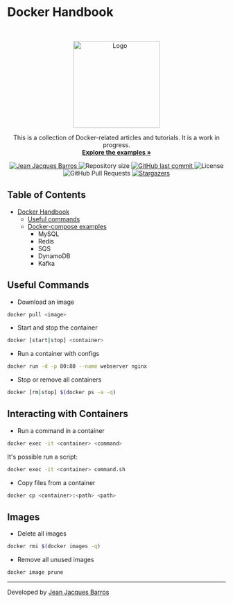 # Docker Handbook

<br />
<p align="center">
    <img src="https://www.docker.com/wp-content/uploads/2022/03/Moby-logo.png.webp" width="200" alt="Logo">
    <p align="center">
    This is a collection of Docker-related articles and tutorials. It is a work in progress.
      <br />
      <a href="https://github.com/jjeanjacques10/docker-handbook/blob/main/examples/README.md"><strong>Explore the examples »</strong></a>
    </p>
</p>

<p align="center">
   <a href="https://www.linkedin.com/in/jjean-jacques10/">
      <img alt="Jean Jacques Barros" src="https://img.shields.io/badge/-JeanJacquesBarros-25ABE1?style=flat&logo=Linkedin&logoColor=white" />
   </a>
  <img alt="Repository size" src="https://img.shields.io/github/repo-size/jjeanjacques10/docker-handbook?color=25ABE1">

  <a href="https://github.com/jjeanjacques10/docker-handbook/commits/master">
    <img alt="GitHub last commit" src="https://img.shields.io/github/last-commit/jjeanjacques10/docker-handbook?color=25ABE1">
  </a>
  <img alt="License" src="https://img.shields.io/badge/license-MIT-25ABE1">
  <img alt="GitHub Pull Requests" src="https://img.shields.io/github/issues-pr/jjeanjacques10/docker-handbook?color=25ABE1" />
  <a href="https://github.com/jjeanjacques10/docker-handbook/stargazers">
    <img alt="Stargazers" src="https://img.shields.io/github/stars/jjeanjacques10/docker-handbook?color=25ABE1&logo=github">
  </a>
</p>

## Table of Contents

- [Docker Handbook](#docker-handbook)
  - [Useful commands](#useful-commands)
  - [Docker-compose examples](./examples/README.md)
    - MySQL
    - Redis
    - SQS
    - DynamoDB
    - Kafka

## Useful Commands

- Download an image

``` bash
docker pull <image>
```

- Start and stop the container

``` bash
docker [start|stop] <container>
```

- Run a container with configs

``` bash
docker run -d -p 80:80 --name webserver nginx
```

- Stop or remove all containers

``` bash
docker [rm|stop] $(docker ps -a -q)
```

## Interacting with Containers

- Run a command in a container

``` bash
docker exec -it <container> <command>
```

It's possible run a script:

``` bash
docker exec -it <container> command.sh
```

- Copy files from a container

``` bash
docker cp <container>:<path> <path>
```

## Images

- Delete all images

``` bash
docker rmi $(docker images -q)
```

- Remove all unused images

``` bash
docker image prune
```

---
Developed by [Jean Jacques Barros](https://github.com/jjeanjacques10)
